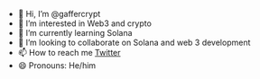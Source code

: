 - 👋 Hi, I’m @gaffercrypt
- 👀 I’m interested in Web3 and crypto
- 🌱 I’m currently learning Solana
- 💞️ I’m looking to collaborate on Solana and web 3 development
- 📫 How to reach me [Twitter](https://twitter.com/gaffercrypt)
- 😄 Pronouns: He/him


<!---
gaffercrypt/gaffercrypt is a ✨ special ✨ repository because its `README.md` (this file) appears on your GitHub profile.
You can click the Preview link to take a look at your changes.
--->
